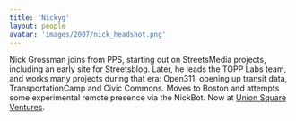 ```yaml
---
title: 'Nickyg'
layout: people
avatar: 'images/2007/nick_headshot.png'
---
```


Nick Grossman joins from PPS, starting out on StreetsMedia projects, including an early site for Streetsblog. Later, he leads the TOPP Labs team, and works many projects during that era: Open311, opening up transit data, TransportationCamp and Civic Commons. Moves to Boston and attempts some experimental remote presence via the NickBot. Now at <a href="http://usv.com">Union Square Ventures</a>.